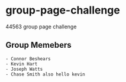 # group-page-challenge

44563 group page challenge

## Group Memebers

    - Connor Beshears
    - Kevin Hart
    - Joseph Watts
    - Chase Smith also hello kevin

